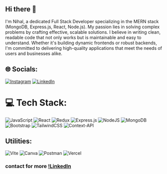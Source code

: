 ## Hi there 👋

I'm Nihal, a dedicated Full Stack Developer specializing in the MERN stack (MongoDB, Express.js, React, Node.js). My passion lies in solving complex problems by crafting effective, scalable solutions. I believe in writing clean, readable code that not only works but is maintainable and easy to understand. Whether it's building dynamic frontends or robust backends, I'm committed to delivering high-quality applications that meet the needs of users and businesses alike.


## 🌐 Socials:
[![Instagram](https://img.shields.io/badge/Instagram-%23E4405F.svg?logo=Instagram&logoColor=white)](https://instagram.com/niha.l._) [![LinkedIn](https://img.shields.io/badge/LinkedIn-%230077B5.svg?logo=linkedin&logoColor=white)](https://linkedin.com/in/nihal-karimbil-391189316/) 

# 💻 Tech Stack:
![JavaScript](https://img.shields.io/badge/javascript-%23323330.svg?style=for-the-badge&logo=javascript&logoColor=%23F7DF1E) ![React](https://img.shields.io/badge/react-%2320232a.svg?style=for-the-badge&logo=react&logoColor=%2361DAFB) ![Redux](https://img.shields.io/badge/redux-%23593d88.svg?style=for-the-badge&logo=redux&logoColor=white) ![Express.js](https://img.shields.io/badge/express.js-%23404d59.svg?style=for-the-badge&logo=express&logoColor=%2361DAFB) ![NodeJS](https://img.shields.io/badge/node.js-6DA55F?style=for-the-badge&logo=node.js&logoColor=white) ![MongoDB](https://img.shields.io/badge/MongoDB-%234ea94b.svg?style=for-the-badge&logo=mongodb&logoColor=white)  ![Bootstrap](https://img.shields.io/badge/bootstrap-%238511FA.svg?style=for-the-badge&logo=bootstrap&logoColor=white) ![TailwindCSS](https://img.shields.io/badge/tailwindcss-%2338B2AC.svg?style=for-the-badge&logo=tailwind-css&logoColor=white) ![Context-API](https://img.shields.io/badge/Context--Api-000000?style=for-the-badge&logo=react)  

## Utilities:
![Vite](https://img.shields.io/badge/vite-%23646CFF.svg?style=for-the-badge&logo=vite&logoColor=white)   ![Canva](https://img.shields.io/badge/Canva-%2300C4CC.svg?style=for-the-badge&logo=Canva&logoColor=white) ![Postman](https://img.shields.io/badge/Postman-FF6C37?style=for-the-badge&logo=postman&logoColor=white) ![Vercel](https://img.shields.io/badge/vercel-%23000000.svg?style=for-the-badge&logo=vercel&logoColor=white)

### contact for more [!LinkedIn](https://linkedin.com/in/nihal-karimbil-391189316/)
<!-- Proudly created with GPRM ( https://gprm.itsvg.in ) -->
